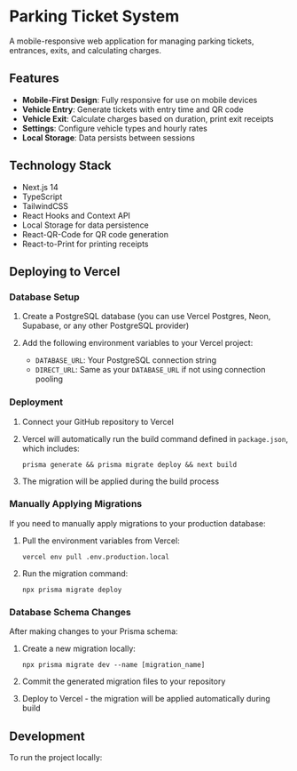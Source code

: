 # Parking Ticket System

A mobile-responsive web application for managing parking tickets, entrances, exits, and calculating charges.

## Features

- **Mobile-First Design**: Fully responsive for use on mobile devices
- **Vehicle Entry**: Generate tickets with entry time and QR code
- **Vehicle Exit**: Calculate charges based on duration, print exit receipts
- **Settings**: Configure vehicle types and hourly rates
- **Local Storage**: Data persists between sessions

## Technology Stack

- Next.js 14
- TypeScript
- TailwindCSS
- React Hooks and Context API
- Local Storage for data persistence
- React-QR-Code for QR code generation
- React-to-Print for printing receipts

## Deploying to Vercel

### Database Setup

1. Create a PostgreSQL database (you can use Vercel Postgres, Neon, Supabase, or any other PostgreSQL provider)

2. Add the following environment variables to your Vercel project:
   - `DATABASE_URL`: Your PostgreSQL connection string
   - `DIRECT_URL`: Same as your `DATABASE_URL` if not using connection pooling

### Deployment

1. Connect your GitHub repository to Vercel

2. Vercel will automatically run the build command defined in `package.json`, which includes:
   ```
   prisma generate && prisma migrate deploy && next build
   ```

3. The migration will be applied during the build process

### Manually Applying Migrations

If you need to manually apply migrations to your production database:

1. Pull the environment variables from Vercel:
   ```
   vercel env pull .env.production.local
   ```

2. Run the migration command:
   ```
   npx prisma migrate deploy
   ```

### Database Schema Changes

After making changes to your Prisma schema:

1. Create a new migration locally:
   ```
   npx prisma migrate dev --name [migration_name]
   ```

2. Commit the generated migration files to your repository

3. Deploy to Vercel - the migration will be applied automatically during build

## Development

To run the project locally:

```